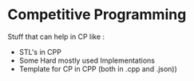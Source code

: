 # Competitive Programming
Stuff that can help in CP like :

  - STL's in CPP
  - Some Hard mostly used Implementations
  - Template for CP in CPP (both in .cpp and .json))
